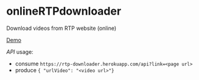 # onlineRTPdownloader
Download videos from RTP website (online)

[Demo](https://rtp-downloader.herokuapp.com/)

*API* usage: 
* consume `https://rtp-downloader.herokuapp.com/api?link=<page url>`
* produce `{ "urlVideo": "<video url>"} `
                     